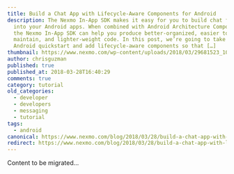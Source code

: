 ```yaml
---
title: Build a Chat App with Lifecycle-Aware Components for Android
description: The Nexmo In-App SDK makes it easy for you to build chat features
  into your Android apps. When combined with Android Architecture Components,
  the Nexmo In-App SDK can help you produce better-organized, easier to
  maintain, and lighter-weight code. In this post, we’re going to take our first
  Android quickstart and add lifecycle-aware components so that […]
thumbnail: https://www.nexmo.com/wp-content/uploads/2018/03/29681523_10214313232718463_78717085_o.jpg
author: chrisguzman
published: true
published_at: 2018-03-28T16:40:29
comments: true
category: tutorial
old_categories:
  - developer
  - developers
  - messaging
  - tutorial
tags:
  - android
canonical: https://www.nexmo.com/blog/2018/03/28/build-a-chat-app-with-lifecycle-aware-components-for-android-dr
redirect: https://www.nexmo.com/blog/2018/03/28/build-a-chat-app-with-lifecycle-aware-components-for-android-dr
---
```

Content to be migrated...